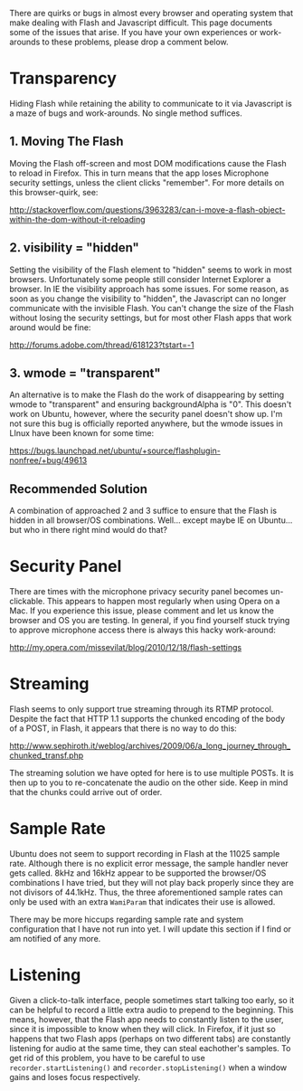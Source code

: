 There are quirks or bugs in almost every browser and operating system that make dealing with Flash and Javascript difficult.  This page documents some of the issues that arise.  If you have your own experiences or work-arounds to these problems, please drop a comment below.

# Transparency #
Hiding Flash while retaining the ability to communicate to it via Javascript is a maze of bugs and work-arounds.  No single method suffices.

## 1. Moving The Flash ##
Moving the Flash off-screen and most DOM modifications cause the Flash to reload in Firefox.  This in turn means that the app loses Microphone security settings, unless the client clicks "remember".  For more details on this browser-quirk, see:

http://stackoverflow.com/questions/3963283/can-i-move-a-flash-object-within-the-dom-without-it-reloading

## 2. visibility = "hidden" ##
Setting the visibility of the Flash element to "hidden" seems to work in most browsers.  Unfortunately some people still consider Internet Explorer a browser.  In IE the visibility approach has some issues. For some reason, as soon as you change the visibility to "hidden", the Javascript can no longer communicate with the invisible Flash.  You can't change the size of the Flash without losing the security settings, but for most other Flash apps that work around would be fine:

http://forums.adobe.com/thread/618123?tstart=-1

## 3. wmode = "transparent" ##
An alternative is to make the Flash do the work of disappearing by setting wmode to "transparent" and ensuring backgroundAlpha is "0". This doesn't work on Ubuntu, however, where the security panel doesn't show up.  I'm not sure this bug is officially reported anywhere, but the wmode issues in LInux have been known for some time:

https://bugs.launchpad.net/ubuntu/+source/flashplugin-nonfree/+bug/49613

## Recommended Solution ##

A combination of approached 2 and 3 suffice to ensure that the Flash is hidden in all browser/OS combinations.  Well... except maybe IE on Ubuntu... but who in there right mind would do that?


# Security Panel #

There are times with the microphone privacy security panel becomes un-clickable.  This appears to happen most regularly when using Opera on a Mac.  If you experience this issue, please comment and let us know the browser and OS you are testing.  In general, if you find yourself stuck trying to approve microphone access there is always this hacky work-around:

http://my.opera.com/missevilat/blog/2010/12/18/flash-settings

# Streaming #

Flash seems to only support true streaming through its RTMP protocol.  Despite the fact that HTTP 1.1 supports the chunked encoding of the body of a POST, in Flash, it appears that there is no way to do this:

http://www.sephiroth.it/weblog/archives/2009/06/a_long_journey_through_chunked_transf.php

The streaming solution we have opted for here is to use multiple POSTs.  It is then up to you to re-concatenate the audio on the other side.  Keep in mind that the chunks could arrive out of order.

# Sample Rate #

Ubuntu does not seem to support recording in Flash at the 11025 sample rate.  Although there is no explicit error message, the sample handler never gets called.  8kHz and 16kHz appear to be supported the browser/OS combinations I have tried, but they will not play back properly since they are not divisors of 44.1kHz.  Thus, the three aforementioned sample rates can only be used with an extra `WamiParam` that indicates their use is allowed.

There may be more hiccups regarding sample rate and system configuration that I have not run into yet.  I will update this section if I find or am notified of any more.

# Listening #

Given a click-to-talk interface, people sometimes start talking too early, so it can be helpful to record a little extra audio to prepend to the beginning.  This means, however, that the Flash app needs to constantly listen to the user, since it is impossible to know when they will click.  In Firefox, if it just so happens that two Flash apps (perhaps on two different tabs) are constantly listening for audio at the same time, they can steal eachother's samples.  To get rid of this problem, you have to be careful to use `recorder.startListening()` and `recorder.stopListening()` when a window gains and loses focus respectively.